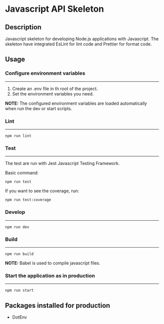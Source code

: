 # Javascript API Skeleton

## Description

Javascript skeleton for developing Node.js applications with Javascript. The skeleton have integrated EsLint for lint code and Prettier for format code.

## Usage

### Configure environment variables

---

1. Create an .env file in th root of the project.
2. Set the environment variables you need.

**NOTE:** The configured environment variables are loaded automatically when run the dev or start scripts.

### Lint

---

``` shell
npm run lint
```

### Test

---

The test are run with Jest Javascript Testing Framework.

Basic command:

``` shell
npm run test
```

If you want to see the coverage, run:

``` shell
npm run test:coverage
```

### Develop

---

``` shell
npm run dev
```

### Build

---

``` shell
npm run build
```

**NOTE:** Babel is used to compile javascript files.

### Start the application as in production

---

``` shell
npm run start
```

## Packages installed for production

- DotEnv
